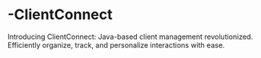 # -ClientConnect
 Introducing ClientConnect: Java-based client management revolutionized. Efficiently organize, track, and personalize interactions with ease.

